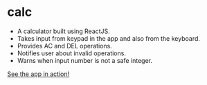 # calc

- A calculator built using ReactJS.
- Takes input from keypad in the app and also from the keyboard.
- Provides AC and DEL operations.
- Notifies user about invalid operations.
- Warns when input number is not a safe integer.

[See the app in action!](https://calc-react.pages.dev/)
